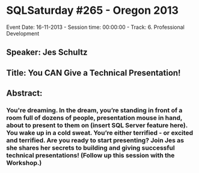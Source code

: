# SQLSaturday #265 - Oregon 2013
Event Date: 16-11-2013 - Session time: 00:00:00 - Track: 6. Professional Development
## Speaker: Jes Schultz
## Title: You CAN Give a Technical Presentation!
## Abstract:
### You're dreaming. In the dream, you’re standing in front of a room full of dozens of people, presentation mouse in hand, about to present to them on (insert SQL Server feature here). You wake up in a cold sweat. You’re either terrified - or excited and terrified. Are you ready to start presenting? Join Jes as she shares her secrets to building and giving successful technical presentations!  (Follow up this session with the Workshop.)
